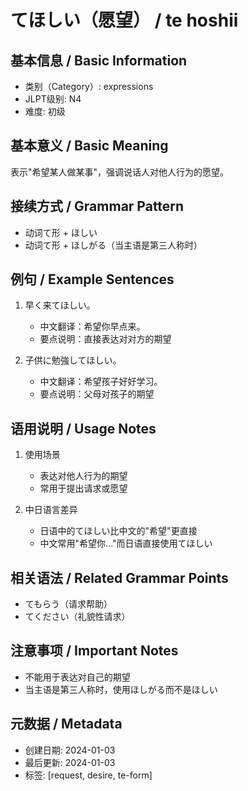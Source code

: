 # てほしい（愿望） / te hoshii

## 基本信息 / Basic Information
- 类别（Category）: expressions
- JLPT级别: N4
- 难度: 初级

## 基本意义 / Basic Meaning
表示"希望某人做某事"，强调说话人对他人行为的愿望。

## 接续方式 / Grammar Pattern
- 动词て形 + ほしい
- 动词て形 + ほしがる（当主语是第三人称时）

## 例句 / Example Sentences
1. 早く来てほしい。
   - 中文翻译：希望你早点来。
   - 要点说明：直接表达对对方的期望

2. 子供に勉強してほしい。
   - 中文翻译：希望孩子好好学习。
   - 要点说明：父母对孩子的期望

## 语用说明 / Usage Notes
1. 使用场景
   - 表达对他人行为的期望
   - 常用于提出请求或愿望

2. 中日语言差异
   - 日语中的てほしい比中文的"希望"更直接
   - 中文常用"希望你..."而日语直接使用てほしい

## 相关语法 / Related Grammar Points
- てもらう（请求帮助）
- てください（礼貌性请求）

## 注意事项 / Important Notes
- 不能用于表达对自己的期望
- 当主语是第三人称时，使用ほしがる而不是ほしい

## 元数据 / Metadata
- 创建日期: 2024-01-03
- 最后更新: 2024-01-03
- 标签: [request, desire, te-form]